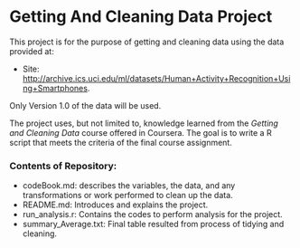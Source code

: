 # Getting And Cleaning Data Project

This project is for the purpose of getting and cleaning data using the data provided at: 

* Site: http://archive.ics.uci.edu/ml/datasets/Human+Activity+Recognition+Using+Smartphones. 

Only Version 1.0 of the data will be used.

The project uses, but not limited to, knowledge learned from the *Getting and Cleaning Data* course offered in Coursera. The goal is to write a R script that meets the criteria of the final course assignment.

### Contents of Repository:
* codeBook.md: describes the variables, the data, and any transformations or work performed to clean up the data.
* README.md: Introduces and explains the project.
* run_analysis.r: Contains the codes to perform analysis for the project.
* summary_Average.txt: Final table resulted from process of tidying and cleaning.